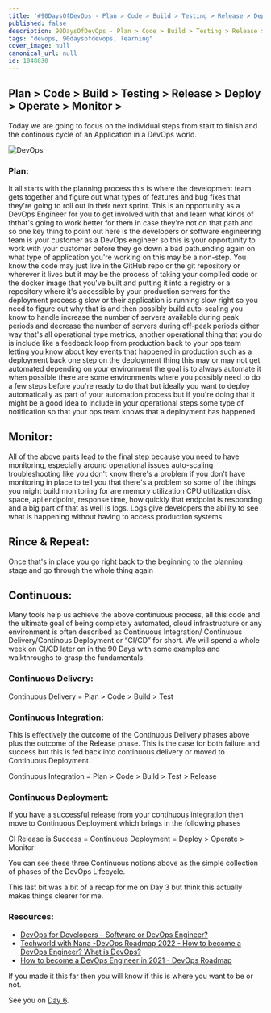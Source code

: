 ```yaml
---
title: '#90DaysOfDevOps - Plan > Code > Build > Testing > Release > Deploy > Operate > Monitor > - Day 5'
published: false
description: 90DaysOfDevOps - Plan > Code > Build > Testing > Release > Deploy > Operate > Monitor >
tags: "devops, 90daysofdevops, learning"
cover_image: null
canonical_url: null
id: 1048830
---
```

## Plan > Code > Build > Testing > Release > Deploy > Operate > Monitor > 

Today we are going to focus on the individual steps from start to finish and the continous cycle of an Application in a DevOps world. 

![DevOps](Images/Day5_DevOps8.png)

### Plan:

It all starts with the planning process this is where the development team gets together and figure out what types of features and bug fixes that they're going to roll out in their next sprint. This is an opportunity as a DevOps Engineer for you to get involved with that and learn what kinds of ththat's going to work better for them in case they're not on that path and so one key thing to point out here is the developers or software engineering team is your customer as a DevOps engineer so this is your opportunity to work with your customer before they go down a bad path.ending again on what type of application you're working on this may be a non-step. You know the code may just live in the GitHub repo or the git repository or wherever it lives but it may be the process of taking your compiled code or the docker image that you've built and putting it into a registry or a repository where it's accessible by your production servers for the deployment process g slow or their application is running slow right so you need to figure out why that is and then possibly build auto-scaling you know to handle increase the number of servers available during peak periods and decrease the number of servers during off-peak periods either way that's all operational type metrics, another operational thing that you do is include like a feedback loop from production back to your ops team letting you know about key events that happened in production such as a deployment back one step on the deployment thing this may or may not get automated depending on your environment the goal is to always automate it when possible there are some environments where you possibly need to do a few steps before you're ready to do that but ideally you want to deploy automatically as part of your automation process but if you're doing that it might be a good idea to include in your operational steps some type of notification so that your ops team knows that a deployment has happened 

## Monitor:

All of the above parts lead to the final step because you need to have monitoring, especially around operational issues auto-scaling troubleshooting like you don't know
there's a problem if you don't have monitoring in place to tell you that there's a problem so some of the things you might build monitoring for are memory utilization CPU utilization disk space, api endpoint,  response time,  how quickly that endpoint is responding and a big part of that as well is logs. Logs give developers the ability to see what is happening without having to access production systems. 

## Rince & Repeat: 

Once that's in place you go right back to the beginning to the planning stage and go through the whole thing again

## Continuous:

Many tools help us achieve the above continuous process, all this code and the ultimate goal of being completely automated, cloud infrastructure or any environment is often described as Continuous Integration/ Continuous Delivery/Continous Deployment or “CI/CD” for short. We will spend a whole week on CI/CD later on in the 90 Days with some examples and walkthroughs to grasp the fundamentals. 

### Continuous Delivery:

Continuous Delivery = Plan > Code > Build > Test 

### Continuous Integration:

This is effectively the outcome of the Continuous Delivery phases above plus the outcome of the Release phase. This is the case for both failure and success but this is fed back into continuous delivery or moved to Continuous Deployment. 

Continuous Integration = Plan > Code > Build > Test > Release 

### Continuous Deployment: 

If you have a successful release from your continuous integration then move to Continuous Deployment which brings in the following phases 

CI Release is Success = Continuous Deployment = Deploy > Operate > Monitor 

You can see these three Continuous notions above as the simple collection of phases of the DevOps Lifecycle. 

This last bit was a bit of a recap for me on Day 3 but think this actually makes things clearer for me. 

### Resources:

- [DevOps for Developers – Software or DevOps Engineer?](https://www.youtube.com/watch?v=a0-uE3rOyeU)
- [Techworld with Nana -DevOps Roadmap 2022 - How to become a DevOps Engineer? What is DevOps? ](https://www.youtube.com/watch?v=9pZ2xmsSDdo&t=125s)
- [How to become a DevOps Engineer in 2021 - DevOps Roadmap](https://www.youtube.com/watch?v=5pxbp6FyTfk)

If you made it this far then you will know if this is where you want to be or not. 

See you on [Day 6](day06.md). 
